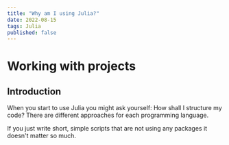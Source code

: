```yaml
---
title: "Why am I using Julia?"
date: 2022-08-15
tags: Julia
published: false
---
```

# Working with projects
## Introduction
When you start to use Julia you might ask yourself: How shall I structure my code?
There are different approaches for each programming language.

If you just write short, simple scripts that are not using any packages it doesn't 
matter so much.